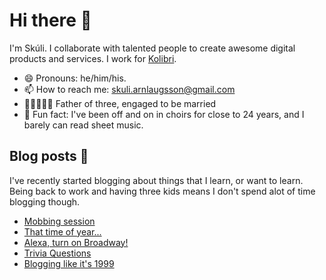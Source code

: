 # Hi there 👋

I'm Skúli. I collaborate with talented people to create awesome digital products and services. I work for <a href="https://kolibri.is">Kolibri</a>.

- 😄 Pronouns: he/him/his.
- 📫 How to reach me: <a href="mailto:skuli.arnlaugsson@gmail.com">skuli.arnlaugsson@gmail.com</a>
- 👨‍👩‍👧‍👦‍👧 Father of three, engaged to be married
- 🙈 Fun fact: I've been off and on in choirs for close to 24 years, and I barely can read sheet music.

## Blog posts 📒

I've recently started blogging about things that I learn, or want to learn. Being back to work and having three kids means I don't spend alot of time blogging though.

<!-- BLOG-POST-LIST:START -->
- [Mobbing session](https://arnlaugsson.info/posts/2021/02/mobbing/)
- [That time of year...](https://arnlaugsson.info/posts/2020/12/thattimeofyear/)
- [Alexa, turn on Broadway!](https://arnlaugsson.info/posts/2020/10/homeautomation/)
- [Trivia Questions](https://arnlaugsson.info/posts/2020/09/triviagame/)
- [Blogging like it's 1999](https://arnlaugsson.info/posts/2020/09/blogsystem/)
<!-- BLOG-POST-LIST:END -->
